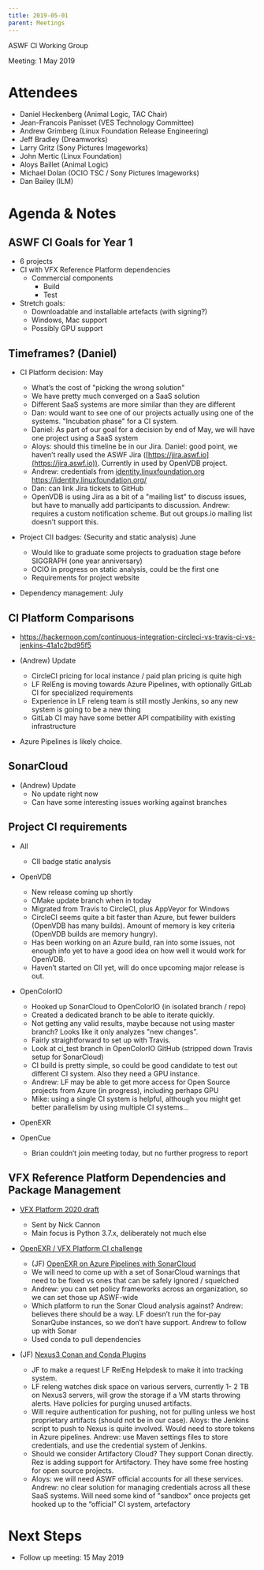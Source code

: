 ```yaml
---
title: 2019-05-01
parent: Meetings
---
```

ASWF CI Working Group

Meeting:   1 May 2019

# Attendees

* Daniel Heckenberg (Animal Logic, TAC Chair)
* Jean-Francois Panisset (VES Technology Committee)
* Andrew Grimberg (Linux Foundation Release Engineering)
* Jeff Bradley (Dreamworks)
* Larry Gritz (Sony Pictures Imageworks)
* John Mertic (Linux Foundation)
* Aloys Baillet (Animal Logic)
* Michael Dolan (OCIO TSC / Sony Pictures Imageworks)
* Dan Bailey (ILM)

# Agenda & Notes

## ASWF CI Goals for Year 1

* 6 projects
* CI with VFX Reference Platform dependencies
    * Commercial components
        * Build
        * Test
* Stretch goals:  
    * Downloadable and installable artefacts (with signing?)
    * Windows, Mac support
    * Possibly GPU support

## Timeframes? (Daniel)

* CI Platform decision:   May
    * What’s the cost of "picking the wrong solution"
    * We have pretty much converged on a SaaS solution
    * Different SaaS systems are more similar than they are different
    * Dan: would want to see one of our projects actually using one of the systems. "Incubation phase" for a CI system.
    * Daniel: As part of our goal for a decision by end of May, we will have one project using a SaaS system
    * Aloys: should this timeline be in our Jira. Daniel: good point, we haven’t really used the ASWF Jira ([https://jira.aswf.io](https://jira.aswf.io)). Currently in used by OpenVDB project.
    * Andrew: credentials from [identity.linuxfoundation.org](https://identity.linuxfoundation.org/) https://identity.linuxfoundation.org/
    * Dan: can link Jira tickets to GitHub
    * OpenVDB is using Jira as a bit of a "mailing list" to discuss issues, but have to manually add participants to discussion. Andrew: requires a custom notification scheme. But out groups.io mailing list doesn’t support this.

* Project CII badges:  (Security and static analysis) June
    * Would like to graduate some projects to graduation stage before SIGGRAPH (one year anniversary)
    * OCIO in progress on static analysis, could be the first one
    * Requirements for project website

* Dependency management: July

## CI Platform Comparisons

* https://hackernoon.com/continuous-integration-circleci-vs-travis-ci-vs-jenkins-41a1c2bd95f5

* (Andrew) Update
    * CircleCI pricing for local instance / paid plan pricing is quite high
    * LF RelEng is moving towards Azure Pipelines, with optionally GitLab CI for specialized requirements
    * Experience in LF releng team is still mostly Jenkins, so any new system is going to be a new thing
    * GitLab CI may have some better API compatibility with existing infrastructure

* Azure Pipelines is likely choice.

## SonarCloud

* (Andrew) Update
    * No update right now
    * Can have some interesting issues working against branches

## Project CI requirements

* All
    * CII badge static analysis

* OpenVDB
    * New release coming up shortly
    * CMake update branch when in today
    * Migrated from Travis to CircleCI, plus AppVeyor for Windows
    * CircleCI seems quite a bit faster than Azure, but fewer builders (OpenVDB has many builds). Amount of memory is key criteria (OpenVDB builds are memory hungry).
    * Has been working on an Azure build, ran into some issues, not enough info yet to have a good idea on how well it would work for OpenVDB.
    * Haven’t started on CII yet, will do once upcoming major release is out.

* OpenColorIO
    * Hooked up SonarCloud to OpenColorIO (in isolated branch / repo)
    * Created a dedicated branch to be able to iterate quickly.
    * Not getting any valid results, maybe because not using master branch? Looks like it only analyzes "new changes".
    * Fairly straightforward to set up with Travis.
    * Look at ci_test branch in OpenColorIO GitHub (stripped down Travis setup for SonarCloud)
    * CI build is pretty simple, so could be good candidate to test out different CI system. Also they need a GPU instance.
    * Andrew: LF may be able to get more access for Open Source projects from Azure (in progress), including perhaps GPU
    * Mike: using a single CI system is helpful, although you might get better parallelism by using multiple CI systems...

* OpenEXR

* OpenCue

    * Brian couldn’t join meeting today, but no further progress to report

## VFX Reference Platform Dependencies and Package Management

* [VFX Platform 2020 draft](https://lists.aswf.io/g/tac/message/578)
    * Sent by Nick Cannon
    * Main focus is Python 3.7.x, deliberately not much else

* [OpenEXR / VFX Platform CI challenge](https://lists.aswf.io/g/tac/topic/ci_dependency_management/30415253)
    * (JF) [OpenEXR on Azure Pipelines with SonarCloud](https://lists.aswf.io/g/tac/message/560) 
    * We will need to come up with a set of SonarCloud warnings that need to be fixed vs ones that can be safely ignored / squelched
    * Andrew: you can set policy frameworks across an organization, so we can set those up ASWF-wide
    * Which platform to run the Sonar Cloud analysis against? Andrew: believes there should be a way. LF doesn’t run the for-pay SonarQube instances, so we don’t have support. Andrew to follow up with Sonar
    * Used conda to pull dependencies

* (JF) [Nexus3 Conan and Conda Plugins](https://lists.aswf.io/g/tac/message/574)
    * JF to make a request LF RelEng Helpdesk to make it into tracking system.
    * LF releng watches disk space on various servers, currently 1- 2 TB on Nexus3 servers, will grow the storage if a VM starts throwing alerts. Have policies for purging unused artifacts.
    * Will require authentication for pushing, not for pulling unless we host proprietary artifacts (should not be in our case). Aloys: the Jenkins script to push to Nexus is quite involved. Would need to store tokens in Azure pipelines. Andrew: use Maven settings files to store credentials, and use the credential system of Jenkins. 
    * Should we consider Artifactory Cloud? They support Conan directly. Rez is adding support for Artifactory. They have some free hosting for open source projects.
    * Aloys: we will need ASWF official accounts for all these services. Andrew: no clear solution for managing credentials across all these SaaS systems. Will need some kind of "sandbox" once projects get hooked up to the “official” CI system, artefactory

# Next Steps

* Follow up meeting: 15 May 2019

